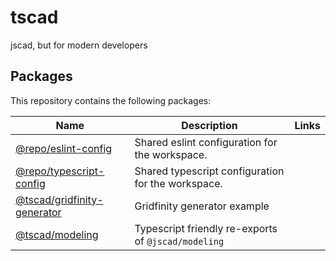 <!-- #region header -->
<!-- Generated by @toolsync/builtin/package-readme. Do not edit manually, instead run `toolsync prepare`. -->

# tscad

jscad, but for modern developers

<!-- #endregion header -->

<!-- #region packages -->
<!-- Generated by @toolsync/builtin/package-readme. Do not edit manually, instead run `toolsync prepare`. -->

## Packages

This repository contains the following packages:

| Name                                                         | Description                                         | Links |
| ------------------------------------------------------------ | --------------------------------------------------- | ----- |
| [@repo/eslint-config](packages/eslint-config)                | Shared eslint configuration for the workspace.      |       |
| [@repo/typescript-config](packages/typescript-config)        | Shared typescript configuration for the workspace.  |       |
| [@tscad/gridfinity-generator](examples/gridfinity-generator) | Gridfinity generator example                        |       |
| [@tscad/modeling](packages/modeling)                         | Typescript friendly re-exports of `@jscad/modeling` |       |

<!-- #endregion packages -->
